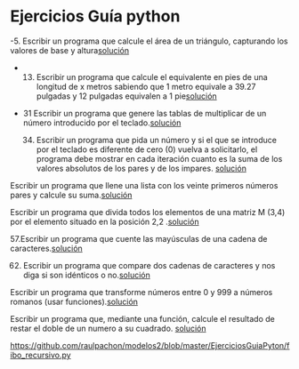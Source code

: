 # Ejercicios Guía python

-5. Escribir un programa que calcule el área de un triángulo, capturando los valores de base y
altura[solución]()

* 13. Escribir un programa que calcule el equivalente en pies de una longitud de x metros
sabiendo que 1 metro equivale a 39.27 pulgadas y 12 pulgadas equivalen a 1 pie[solución]()

* 31 Escribir un programa que genere las tablas de multiplicar de un número introducido por el
  teclado.[solución](https://github.com/raulpachon/modelos2/blob/master/EjerciciosGuiaPyton/Tabla_de_multiplicar.py)

  34. Escribir un programa que pida un número y si el que se introduce por el teclado es diferente
  de cero (0) vuelva a solicitarlo, el programa debe mostrar en cada iteración cuanto es la
  suma de los valores absolutos de los pares y de los impares. [solución](https://github.com/raulpachon/modelos2/blob/master/EjerciciosGuiaPyton/Suma_pares.py
)

Escribir un programa que llene una lista con los veinte primeros números pares y calcule su
suma.[solución]()

Escribir un programa que divida todos los elementos de una matriz M (3,4) por el elemento
situado en la posición 2,2 .[solución](https://github.com/raulpachon/modelos2/blob/master/EjerciciosGuiaPyton/Matrices.py)

57.Escribir un programa que cuente las mayúsculas de una cadena de caracteres.[solución](https://github.com/raulpachon/modelos2/blob/master/EjerciciosGuiaPyton/conteoMayusculas.py)


62. Escribir un programa que compare dos cadenas de caracteres y nos diga si son idénticos o no.[solución]()

Escribir un programa que transforme números entre 0 y 999 a números romanos (usar
funciones).[solución]()

Escribir un programa que, mediante una función, calcule el resultado de restar el doble de un numero a su cuadrado. [solución]()

https://github.com/raulpachon/modelos2/blob/master/EjerciciosGuiaPyton/fibo_recursivo.py


